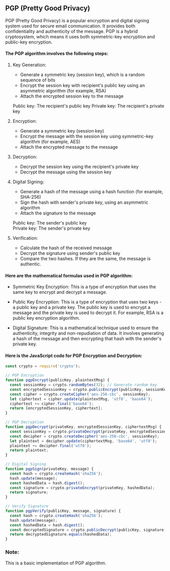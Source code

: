 ## PGP (Pretty Good Privacy)
PGP (Pretty Good Privacy) is a popular encryption and digital signing system used for secure email communication. 
It provides both confidentiality and authenticity of the message. PGP is a hybrid cryptosystem, 
which means it uses both symmetric-key encryption and public-key encryption.

#### The PGP algorithm involves the following steps:

1. Key Generation:
    - Generate a symmetric key (session key), which is a random sequence of bits
    - Encrypt the session key with recipient's public key using an asymmetric algorithm (for example, RSA)
    - Attach the encrypted session key to the message
    
    Public key: The recipient's public key
    Private key: The recipient's private key
    
2. Encryption:
   - Generate a symmetric key (session key)
   - Encrypt the message with the session key using symmetric-key algorithm (for example, AES)
   - Attach the encrypted message to the message
   
3. Decryption:
   - Decrypt the session key using the recipient's private key
   - Decrypt the message using the session key
   
4. Digital Signing:
   - Generate a hash of the message using a hash function (for example, SHA-256)
   - Sign the hash with sender's private key, using an asymmetric algorithm
   - Attach the signature to the message
   
   Public key: The sender's public key\
   Private key: The sender's private key

5. Verification:
   - Calculate the hash of the received message
   - Decrypt the signature using sender's public key
   - Compare the two hashes. If they are the same, the message is authentic.

#### Here are the mathematical formulas used in PGP algorithm:

- Symmetric Key Encryption: This is a type of encryption that uses the same key to encrypt and decrypt a message.

- Public Key Encryption: This is a type of encryption that uses two keys - a public key and a private key. The public key is used to encrypt a message and the private key is used to decrypt it. For example, RSA is a public key encryption algorithm.

- Digital Signature: This is a mathematical technique used to ensure the authenticity, integrity and non-repudiation of data. It involves generating a hash of the message and then encrypting that hash with the sender's private key.

#### Here is the JavaScript code for PGP Encryption and Decryption:

```js
const crypto = require('crypto');

// PGP Encryption
function pgpEncrypt(publicKey, plaintextMsg) {
  const sessionKey = crypto.randomBytes(32); // Generate random key
  const encryptedSessionKey = crypto.publicEncrypt(publicKey, sessionKey);
  const cipher = crypto.createCipher('aes-256-cbc', sessionKey);
  let ciphertext = cipher.update(plaintextMsg, 'utf8', 'base64');
  ciphertext += cipher.final('base64');
  return [encryptedSessionKey, ciphertext];
}

// PGP Decryption
function pgpDecrypt(privateKey, encryptedSessionKey, ciphertextMsg) {
  const sessionKey = crypto.privateDecrypt(privateKey, encryptedSessionKey);
  const decipher = crypto.createDecipher('aes-256-cbc', sessionKey);
  let plaintext = decipher.update(ciphertextMsg, 'base64', 'utf8');
  plaintext += decipher.final('utf8');
  return plaintext;
}

// Digital Signing
function pgpSign(privateKey, message) {
  const hash = crypto.createHash('sha256');
  hash.update(message);
  const hashedData = hash.digest();
  const signature = crypto.privateEncrypt(privateKey, hashedData);
  return signature;
}

// Verify Signature
function pgpVerify(publicKey, message, signature) {
  const hash = crypto.createHash('sha256');
  hash.update(message);
  const hashedData = hash.digest();
  const decryptedSignature = crypto.publicDecrypt(publicKey, signature);
  return decryptedSignature.equals(hashedData);
}
```

### Note: 
This is a basic implementation of PGP algorithm.
